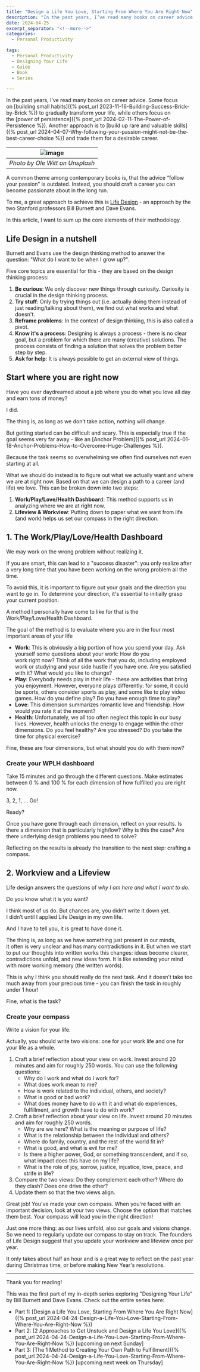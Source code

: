 ```yaml
---
title: "Design a Life You Love, Starting From Where You Are Right Now"
description: "In the past years, I’ve read many books on career advice. Some focus on building small habits to gradually transform your life, while others focus on the power of persistence. Another approach is to build up rare and valuable skills and trade them for a desirable career. A common theme among contemporary books is, that the advice “follow your passion” is outdated. Instead, you should craft a career you can become passionate about in the long run. To me, a great approach to achieve this is Life Design - an approach by the two Stanford professors Bill Burnett and Dave Evans. In this article, I want to sum up the core elements of their methodology."
date: 2024-04-25
excerpt_separator: "<!--more-->"
categories:
  - Personal Productivity

tags:
  - Personal Productivity
  - Designing Your Life
  - Guide
  - Book
  - Series

---
```

In the past years, I’ve read many books on career advice. Some focus on [building small habits]({% post_url 2023-11-16-Building-Success-Brick-by-Brick %}) to gradually transform your life, while others focus on the [power of persistence]({% post_url 2024-02-11-The-Power-of-Persistence %}). Another approach is to [build up rare and valuable skills]({% post_url 2024-04-07-Why-following-your-passion-might-not-be-the-best-career-choice %}) and trade them for a desirable career.

| ![image](/assets/images/ole-witt-adventure-begin-unsplash.jpg) |
|:--:|
| *Photo by Ole Witt on Unsplash* |

A common theme among contemporary books is, that the advice “follow your passion” is outdated. Instead, you should craft a career you can become passionate about in the long run.

To me, a great approach to achieve this is [Life Design](https://designingyour.life/) - an approach by the two Stanford professors Bill Burnett and Dave Evans.

In this article, I want to sum up the core elements of their methodology.

## Life Design in a nutshell

Burnett and Evans use the design thinking method to answer the question: "What do I want to be when I grow up?".

Five core topics are essential for this - they are based on the design thinking process:

1. **Be curious**: We only discover new things through curiosity. Curiosity is crucial in the design thinking process.
2. **Try stuff**: Only by trying things out (i.e. actually doing them instead of just reading/talking about them), we find out what works and what doesn't.
3. **Reframe problems**: In the context of design thinking, this is also called a pivot.
4. **Know it's a process**: Designing is always a process - there is no clear goal, but a problem for which there are many (creative) solutions. The process consists of finding a solution that solves the problem better step by step.
5. **Ask for help**: It is always possible to get an external view of things.

## Start where you are right now

Have you ever daydreamed about a job where you do what you love all day and earn tons of money?

I did.

The thing is, as long as we don’t take action, nothing will change.

But getting started can be difficult and scary. This is especially true if the goal seems very far away - like an [Anchor Problem]({% post_url 2024-01-18-Anchor-Problems-How-to-Overcome-Huge-Challenges %}).

Because the task seems so overwhelming we often find ourselves not even starting at all.

What we should do instead is to figure out what we actually want and where we are at right now. Based on that we can design a path to a career (and life) we love. This can be broken down into two steps:

1. **Work/Play/Love/Health Dashboar**d: This method supports us in analyzing where we are at right now.
2. **Lifeview & Workview**: Putting down to paper what we want from life (and work) helps us set our compass in the right direction.

## 1. The Work/Play/Love/Health Dashboard

We may work on the wrong problem without realizing it.

If you are smart, this can lead to a "success disaster": you only realize after a very long time that you have been working on the wrong problem all the time.

To avoid this, it is important to figure out your goals and the direction you want to go in. To determine your direction, it's essential to initially grasp your current position.

A method I personally have come to like for that is the Work/Play/Love/Health Dashboard.

The goal of the method is to evaluate where you are in the four most important areas of your life

- **Work**: This is obviously a big portion of how you spend your day. Ask yourself some questions about your work: How do you work right now? Think of all the work that you do, including employed work or studying and your side hustle if you have one. Are you satisfied with it? What would you like to change?
- **Play**: Everybody needs play in their life - these are activities that bring you enjoyment. However, everyone plays differently: for some, it could be sports, others consider sports as play, and some like to play video games. How do you define play? Do you have enough time to play?
- **Love**: This dimension summarizes romantic love and friendship. How would you rate it at the moment?
- **Health**: Unfortunately, we all too often neglect this topic in our busy lives. However, health unlocks the energy to engage within the other dimensions. Do you feel healthy? Are you stressed? Do you take the time for physical exercise?

Fine, these are four dimensions, but what should you do with them now?

### Create your WPLH dashboard

Take 15 minutes and go through the different questions. Make estimates between 0 % and 100 % for each dimension of how fulfilled you are right now.

3, 2, 1, … Go!

Ready?

Once you have gone through each dimension, reflect on your results. Is there a dimension that is particularly high/low? Why is this the case? Are there underlying design problems you need to solve?

Reflecting on the results is already the transition to the next step: crafting a compass.

## 2. Workview and a Lifeview

Life design answers the questions of *why I am here and what I want to do*.

Do you know what it is you want?

I think most of us do. But chances are, you didn’t write it down yet. I didn’t until I applied Life Design in my own life.

And I have to tell you, it is great to have done it.

The thing is, as long as we have something just present in our minds, it often is very unclear and has many contradictions in it. But when we start to put our thoughts into written works this changes: ideas become clearer, contradictions unfold, and new ideas form. It is like extending your mind with more working memory (the written words).

This is why I think you should really do the next task. And it doesn’t take too much away from your precious time - you can finish the task in roughly under 1 hour!

Fine, what is the task?

### Create your compass

Write a vision for your life.

Actually, you should write two visions: one for your work life and one for your life as a whole.

1. Craft a brief reflection about your view on work. Invest around 20 minutes and aim for roughly 250 words. You can use the following questions:
    - Why do I work and what do I work for?
    - What does work mean to me?
    - How is work related to the individual, others, and society?
    - What is good or bad work?
    - What does money have to do with it and what do experiences, fulfillment, and growth have to do with work?
2. Craft a brief reflection about your view on life. Invest around 20 minutes and aim for roughly 250 words.
    - Why are we here? What is the meaning or purpose of life?
    - What is the relationship between the individual and others?
    - Where do family, country, and the rest of the world fit in?
    - What is good, and what is evil for me?
    - Is there a higher power, God, or something transcendent, and if so, what impact does this have on my life?
    - What is the role of joy, sorrow, justice, injustice, love, peace, and strife in life?
3. Compare the two views: Do they complement each other? Where do they clash? Does one drive the other?
4. Update them so that the two views align.

Great job! You've made your own compass. When you're faced with an important decision, look at your two views. Choose the option that matches them best. Your compass will lead you in the right direction!

Just one more thing: as our lives unfold, also our goals and visions change. So we need to regularly update our compass to stay on track. The founders of Life Design suggest that you update your workview and lifeview once per year.

It only takes about half an hour and is a great way to reflect on the past year during Christmas time, or before making New Year's resolutions.

---

Thank you for reading!

This was the first part of my in-depth series exploring "Designing Your Life” by Bill Burnett and Dave Evans. Check out the entire series here:

- Part 1: [Design a Life You Love, Starting From Where You Are Right Now]({% post_url 2024-04-24-Design-a-Life-You-Love-Starting-From-Where-You-Are-Right-Now %})
- Part 2: [2 Approaches to Get Unstuck and Design a Life You Love]({% post_url 2024-04-24-Design-a-Life-You-Love-Starting-From-Where-You-Are-Right-Now %}) [upcoming on next Sunday]
- Part 3: [The 1 Method to Creating Your Own Path to Fulfillment]({% post_url 2024-04-24-Design-a-Life-You-Love-Starting-From-Where-You-Are-Right-Now %}) [upcoming next week on Thursday]